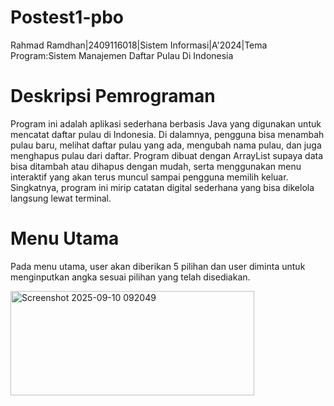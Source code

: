 # Postest1-pbo
 Rahmad Ramdhan|2409116018|Sistem Informasi|A'2024|Tema Program:Sistem Manajemen Daftar Pulau Di Indonesia

 # Deskripsi Pemrograman
 Program ini adalah aplikasi sederhana berbasis Java yang digunakan untuk mencatat daftar pulau di Indonesia. Di dalamnya, pengguna bisa menambah pulau baru, melihat daftar pulau yang ada, mengubah nama pulau, dan    juga menghapus pulau dari daftar. Program dibuat dengan ArrayList supaya data bisa ditambah atau dihapus dengan mudah, serta menggunakan menu interaktif yang akan terus muncul sampai pengguna memilih keluar.         Singkatnya, program ini mirip catatan digital sederhana yang bisa dikelola langsung lewat terminal.

 # Menu Utama
 Pada menu utama, user akan diberikan 5 pilihan dan user diminta untuk menginputkan angka sesuai pilihan yang telah disediakan.

 
<img width="390" height="167" alt="Screenshot 2025-09-10 092049" src="https://github.com/user-attachments/assets/3f410813-88d5-4629-859b-d361486589b9" />
